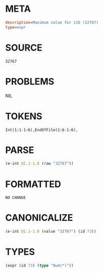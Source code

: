 # META
~~~ini
description=Maximum value for i16 (32767)
type=expr
~~~
# SOURCE
~~~roc
32767
~~~
# PROBLEMS
NIL
# TOKENS
~~~zig
Int(1:1-1:6),EndOfFile(1:6-1:6),
~~~
# PARSE
~~~clojure
(e-int @1.1-1.6 (raw "32767"))
~~~
# FORMATTED
~~~roc
NO CHANGE
~~~
# CANONICALIZE
~~~clojure
(e-int @1.1-1.6 (value "32767") (id 73))
~~~
# TYPES
~~~clojure
(expr (id 73) (type "Num(*)"))
~~~
